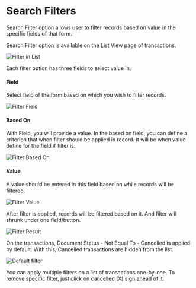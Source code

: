 <h1>Search Filters</h1>

Search Filter option allows user to filter records based on value in the specific fields of that form.

Search Filter option is available on the List View page of transactions.

![Filter in List]({{docs_base_url}}/assets/img/articles/$SGrab_323.png)

Each filter option has three fields to select value in.

#### Field

Select field of the form based on which you wish to filter records.

![Filter Field]({{docs_base_url}}/assets/img/articles/$SGrab_327.png)

#### Based On

With Field, you will provide a value. In the based on field, you can define a criterion that when filter should be applied in record. It will be when value define for the field if filter is:

![Filter Based On]({{docs_base_url}}/assets/img/articles/$SGrab_328.png)

#### Value

A value should be entered in this field based on while records will be filtered.

![Filter Value]({{docs_base_url}}/assets/img/articles/$SGrab_329.png)

After filter is applied, records will be filtered based on it. And filter will shrunk under one field/button.

![Filter Result]({{docs_base_url}}/assets/img/articles/$SGrab_330.png)
 
On the transactions, Document Status - Not Equal To - Cancelled is applied by default. With this, Cancelled transactions are hidden from the list. 

![Default filter]({{docs_base_url}}/assets/img/articles/$SGrab_331.png)

You can apply multiple filters on a list of transactions one-by-one. To remove specific filter, just click on cancelled (X) sign ahead of it.

<!-- markdown -->
